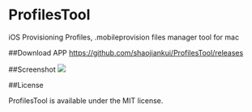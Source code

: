 # ProfilesTool
iOS Provisioning Profiles, .mobileprovision files manager tool for mac

##Download APP
https://github.com/shaojiankui/ProfilesTool/releases

##Screenshot
![](https://raw.githubusercontent.com/shaojiankui/ProfilesTool/master/demo.png)

##License

ProfilesTool is available under the MIT license.
